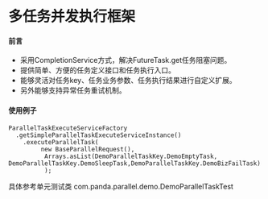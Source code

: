 多任务并发执行框架
======================

#### 前言
* 采用CompletionService方式，解决FutureTask.get任务阻塞问题。
* 提供简单、方便的任务定义接口和任务执行入口。
* 能够灵活对任务key、任务业务参数、任务执行结果进行自定义扩展。
* 另外能够支持异常任务重试机制。


#### 使用例子

~~~~
ParallelTaskExecuteServiceFactory
  .getSimpleParallelTaskExecuteServiceInstance()
    .executeParallelTask(
         new BaseParallelRequest(),
          Arrays.asList(DemoParallelTaskKey.DemoEmptyTask, DemoParallelTaskKey.DemoSleepTask,DemoParallelTaskKey.DemoBizFailTask)
          );
~~~~

具体参考单元测试类
com.panda.parallel.demo.DemoParallelTaskTest
